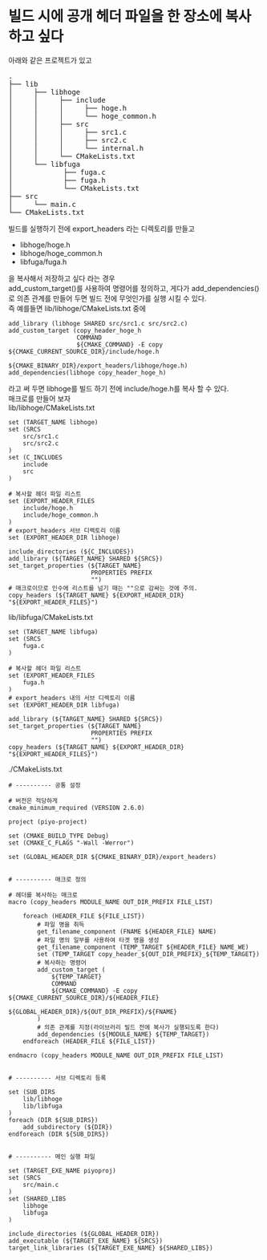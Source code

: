 # 빌드 시에 공개 헤더 파일을 한 장소에 복사 하고 싶다
아래와 같은 프로젝트가 있고    
<pre>
.
├── lib
│     ├── libhoge
│     │     ├── include
│     │     │     ├── hoge.h
│     │     │     └── hoge_common.h
│     │     ├── src
│     │     │     ├── src1.c
│     │     │     ├── src2.c
│     │     │     └── internal.h
│     │     └── CMakeLists.txt
│     └── libfuga
│            ├── fuga.c
│            ├── fuga.h
│            └── CMakeLists.txt
├── src
│     └── main.c
└── CMakeLists.txt
</pre>
  
빌드를 실행하기 전에 export_headers 라는 디렉토리를 만들고    
- libhoge/hoge.h
- libhoge/hoge_common.h
- libfuga/fuga.h
  
을 복사해서 저장하고 싶다  라는 경우    
add_custom_target()를 사용하여 명령어를 정의하고, 게다가 add_dependencies() 로 의존 관계를 만들어 두면 빌드 전에 무엇인가를 실행 시킬 수 있다.    
즉 예를들면 lib/libhoge/CMakeLists.txt 중에    
```
add_library (libhoge SHARED src/src1.c src/src2.c)
add_custom_target (copy_header_hoge_h
                   COMMAND
                   ${CMAKE_COMMAND} -E copy ${CMAKE_CURRENT_SOURCE_DIR}/include/hoge.h
                                            ${CMAKE_BINARY_DIR}/export_headers/libhoge/hoge.h)
add_dependencies(libhoge copy_header_hoge_h)
```   
라고 써 두면 libhoge를 빌드 하기 전에 include/hoge.h를 복사 할 수 있다.   
매크로를 만들어 보자      
lib/libhoge/CMakeLists.txt   
``` 
set (TARGET_NAME libhoge)
set (SRCS
    src/src1.c
    src/src2.c
)
set (C_INCLUDES
    include
    src
)
  
# 복사할 헤더 파일 리스트
set (EXPORT_HEADER_FILES
    include/hoge.h
    include/hoge_common.h
)
# export_headers 서브 디렉토리 이름
set (EXPORT_HEADER_DIR libhoge)
  
include_directories (${C_INCLUDES})
add_library (${TARGET_NAME} SHARED ${SRCS})
set_target_properties (${TARGET_NAME}
                       PROPERTIES PREFIX
                       "")
# 매크로이므로 인수에 리스트를 넘기 때는 ""으로 감싸는 것에 주의.
copy_headers (${TARGET_NAME} ${EXPORT_HEADER_DIR} "${EXPORT_HEADER_FILES}")
```   
     
lib/libfuga/CMakeLists.txt   
``` 
set (TARGET_NAME libfuga)
set (SRCS
    fuga.c
)
  
# 복사할 헤더 파일 리스트
set (EXPORT_HEADER_FILES
    fuga.h
)
# export_headers 내의 서브 디렉토리 이름
set (EXPORT_HEADER_DIR libfuga)
  
add_library (${TARGET_NAME} SHARED ${SRCS})
set_target_properties (${TARGET_NAME}
                       PROPERTIES PREFIX
                       "")
copy_headers (${TARGET_NAME} ${EXPORT_HEADER_DIR} "${EXPORT_HEADER_FILES}")
```   
   
./CMakeLists.txt  
``` 
# ---------- 공통 설정
  
# 버전은 적당하게
cmake_minimum_required (VERSION 2.6.0)
  
project (piyo-project)
  
set (CMAKE_BUILD_TYPE Debug)
set (CMAKE_C_FLAGS "-Wall -Werror")
  
set (GLOBAL_HEADER_DIR ${CMAKE_BINARY_DIR}/export_headers)
  
  
# ---------- 매크로 정의
  
# 헤더를 복사하는 매크로
macro (copy_headers MODULE_NAME OUT_DIR_PREFIX FILE_LIST)
  
    foreach (HEADER_FILE ${FILE_LIST})
        # 파일 명을 취득
        get_filename_component (FNAME ${HEADER_FILE} NAME)
        # 파일 명의 일부를 사용하여 타겟 명을 생성
        get_filename_component (TEMP_TARGET ${HEADER_FILE} NAME_WE)
        set (TEMP_TARGET copy_header_${OUT_DIR_PREFIX}_${TEMP_TARGET})
        # 복사하는 명령어
        add_custom_target (
            ${TEMP_TARGET}
            COMMAND
            ${CMAKE_COMMAND} -E copy ${CMAKE_CURRENT_SOURCE_DIR}/${HEADER_FILE}
                                     ${GLOBAL_HEADER_DIR}/${OUT_DIR_PREFIX}/${FNAME}
        )
        # 의존 관계를 지정(라이브러리 빌드 전에 복사가 실행되도록 한다)
        add_dependencies (${MODULE_NAME} ${TEMP_TARGET})
    endforeach (HEADER_FILE ${FILE_LIST})
  
endmacro (copy_headers MODULE_NAME OUT_DIR_PREFIX FILE_LIST)
  
  
# ---------- 서브 디렉토리 등록
  
set (SUB_DIRS
    lib/libhoge
    lib/libfuga
)
foreach (DIR ${SUB_DIRS})
    add_subdirectory (${DIR})
endforeach (DIR ${SUB_DIRS})
  
  
# ---------- 메인 실행 파일
  
set (TARGET_EXE_NAME piyoproj)
set (SRCS
    src/main.c
)
set (SHARED_LIBS
    libhoge
    libfuga
)
  
include_directories (${GLOBAL_HEADER_DIR})
add_executable (${TARGET_EXE_NAME} ${SRCS})
target_link_libraries (${TARGET_EXE_NAME} ${SHARED_LIBS})
```  
  